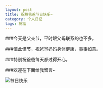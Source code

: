 ```yaml
--- 
layout: post 
title: 祝蔡爸爸节日快乐~
category: 个人日记 
tags: 祝福 
---
```


###今天是父亲节，平时跟父母联系的也不多。

###值此佳节，祝爸爸妈妈身体健康，事事如意。

###特别祝爸爸每天都过得开心。

###欢迎在下面给我留言~

![节日快乐](http://img4.imgtn.bdimg.com/it/u=1557299738,1423018934&fm=11&gp=0.jpg)